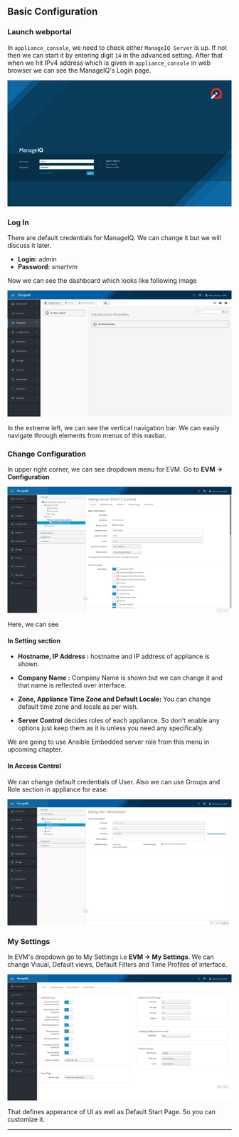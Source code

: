 ## Basic Configuration

### Launch webportal
In `appliance_console`, we need to check either `ManageIQ Server` is up. If not then we can start it by entering digit `14` in the advanced setting.  After that when we hit IPv4 address which is given in `appliance_console` in web browser we can see the ManageIQ's Login page.

![login](../images/chapter1/manageiq_login.png "ManageIQ Log In Page")

### Log In
There are default credentials for ManageIQ. We can change it but we will discuss it later.

- **Login:** admin
- **Password:** smartvm

Now we can see the dashboard which looks like following image

![dashboard](../images/chapter1/manageiq_dashboard.png "ManageIQ Dashboard")

In the extreme left, we can see the vertical navigation bar. We can easily navigate through elements from menus of this navbar.

### Change Configuration
In upper right corner, we can see dropdown menu for EVM. Go to **EVM  &rarr;  Configuration**

![server configuration](../images/chapter1/manageiq_configuration.png "EVM Configuration")

Here, we can see

#### In Setting section

- **Hostname, IP Address :** hostname and IP address of appliance is shown.

- **Company Name :** Company Name is shown but we can change it and that name is reflected over interface.

- **Zone, Appliance Time Zone and Default Locale:** You can change default time zone and locale as per wish.

- **Server Control** decides roles of each appliance. So don't enable any options just keep them as it is unless you need any specifically.

We are going to use Ansible Embedded server role from this menu in upcoming chapter.
#### In Access Control

We can change default credentials of User. Also we can use Groups and Role section in appliance for ease.

![access control](../images/chapter1/manageiq_edituser.png "Edit User")

### My Settings

In EVM's dropdown go to My Settings i.e **EVM &rarr; My Settings**. We can change Visual, Default views, Default Filters and Time Profiles of interface.

![my settings](../images/chapter1/manageiq_mysettings.png "My Settings")


That defines apperance of UI as well as Default Start Page. So you can customize it.

****





